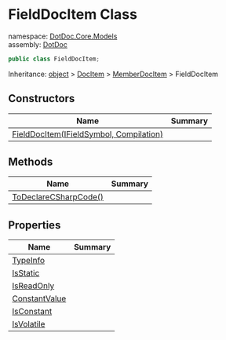 ﻿# FieldDocItem Class

namespace: [DotDoc\.Core\.Models](../DotDoc.Core.Models.md)<br />
assembly: [DotDoc](../../DotDoc.md)



```csharp
public class FieldDocItem;
```

Inheritance: [object](https://docs.microsoft.com/dotnet/api/System.Object) > [DocItem](../../DotDoc/DotDoc.Core.Models/DocItem.md) > [MemberDocItem](../../DotDoc/DotDoc.Core.Models/MemberDocItem.md) > FieldDocItem

## Constructors

| Name | Summary |
|------|---------|
| [FieldDocItem\(IFieldSymbol, Compilation\)](./FieldDocItem/$ctor.md) |  |

## Methods

| Name | Summary |
|------|---------|
| [ToDeclareCSharpCode\(\)](./FieldDocItem/ToDeclareCSharpCode.md) |  |

## Properties

| Name | Summary |
|------|---------|
| [TypeInfo](./FieldDocItem/TypeInfo.md) |  |
| [IsStatic](./FieldDocItem/IsStatic.md) |  |
| [IsReadOnly](./FieldDocItem/IsReadOnly.md) |  |
| [ConstantValue](./FieldDocItem/ConstantValue.md) |  |
| [IsConstant](./FieldDocItem/IsConstant.md) |  |
| [IsVolatile](./FieldDocItem/IsVolatile.md) |  |


